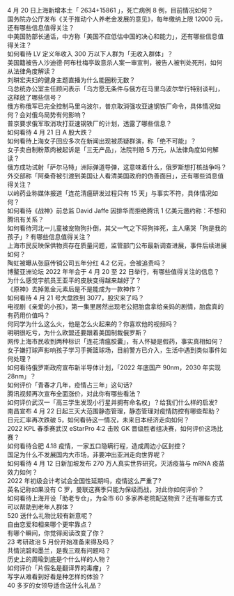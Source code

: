 4 月 20 日上海新增本土「 2634+15861 」，死亡病例 8 例，目前情况如何？  
国务院办公厅发布《关于推动个人养老金发展的意见》，每年缴纳上限 12000 元，还有哪些信息值得关注？  
中美国防部长通话，中方称「美国不应低估中国的决心和能力」，还有哪些信息值得关注？  
如何看待 LV 定义年收入 300 万以下人群为「无收入群体」？  
美国籍被告人沙迪德·阿布杜梅亭故意杀人案一审宣判，被告人被判处死刑，如何从法律角度解读？  
刘畊宏夫妇的健身主题直播为什么能圈粉无数？  
乌总统办公室主任顾问表示「乌方愿无条件与俄方在马里乌波尔举行特别谈判」，这释放了哪些信号？  
俄方称俄军已完全控制马里乌波尔，普京取消强攻亚速钢铁厂命令，具体情况如何？会对俄乌局势有何影响？  
普京要求俄军取消攻打亚速钢铁厂的计划，透露了哪些信息？  
如何看待 4 月 21 日 A 股大跌？  
如何看待上海女子回应多次在新闻出现被质疑群演，称「绝不可能」？  
女子卖自制粉蒸肉被起诉是「三无产品」，法院判赔 5 万元，从法律角度如何解读？  
俄方成功试射「萨尔马特」洲际弹道导弹，这意味着什么，俄罗斯想打核战争吗？  
外交部称「阿桑奇被引渡到美国让人看清美国政府的伪善面目」，还有哪些消息值得关注？  
以岭药业称媒体报道「连花清瘟研发过程只有 15 天」与事实不符，具体情况如何？  
如何看待《战神》前总监 David Jaffe 因排华而拒绝腾讯 1 亿美元邀约称：不想和腾讯有关系？  
如何看待河北一儿童被宠物狗扑倒，其父一气之下将狗摔死，主人痛哭「狗是我的孩子」? 有哪些信息值得关注？  
上海市民反映保供物资存在质量问题，监管部门公布最新调查进展，事件后续进展如何？  
陶虹被曝从张庭传销公司五年分红 4.2 亿元，会被追责吗？  
博鳌亚洲论坛 2022 年年会于 4 月 20 至 22 日举行，有哪些值得关注的信息？  
为什么感觉宇航员王亚平的皮肤变得越来越好了？  
《原神》去掉氪金元素后是不是能成为一款神作？  
如何看待 4 月 21 号大盘跌到 3077，股灾来了吗？  
电视剧《亲爱的小孩》，第一集里居然出现老公把胎盘拿给亲妈的剧情，胎盘真的有药用价值吗？  
何同学为什么这么火，他是怎么火起来的？你喜欢他的视频吗？  
明明很吃亏，为什么欧盟还要跟着美国制裁俄罗斯？  
网传上海市民收到两种标识「连花清瘟胶囊」，有人怀疑是假药，事实真相如何？  
女子嫌打球声影响孩子学习手撕篮球场，目前警方已介入，生活中遇到类似事件如何处理？  
如何看待俄罗斯政府宣布新半导体计划，「2022 年底国产 90nm，2030 年实现 28nm」？  
如何评价「青春才几年，疫情占三年」这句话?  
腾讯视频再次宣布全面涨价，对此你有哪些看法？  
如何评价武汉一「高三学生发现小行星并拥有命名权」？给我们什么样的启发?  
南昌宣布 4 月 22 日起三天大范围静态管理，静态管理对疫情防控有哪些帮助？  
日元汇率再次跌破 5，如何看待这一情况，未来日本经济走向如何？  
2022 KPL 春季赛武汉 eStarPro 4:2 击败 GK 晋级胜者组决赛，如何评价这场比赛？  
如何看待合肥 4.18 疫情，一家五口隐瞒行程，造成周边小区封控？  
国足为什么不发展国内大市场，非要冲出亚洲走向世界呢？  
如何看待 4 月 12 日新加坡发布 270 万人真实世界研究，灭活疫苗与 mRNA 疫苗效力如何？  
2022 年初级会计考试会全国性延期吗，疫情这么严重了?  
英名记称如果没有 C 罗，曼联这赛季只能为保级而战，对此你如何评价？  
如何看待上海开设「助老专仓」，为全市 60 多家养老院配送物资？还有哪些方式可以帮助到老年人群体？  
520 送什么礼物比较有新意呢？  
自由恋爱和相亲哪个更牢靠点？  
有哪个瞬间，你觉得阅读改变了你？  
23 考研政治 5 月份开始准备来得及吗？  
共情浣碧和墨兰，是我三观有问题吗？  
历史上的周瑜到底是个什么样的人物？  
如何评价「片假名是翻译界的毒瘤」？  
写字从难看到好看是种怎样的体验？  
40 多岁的女领导适合送什么礼品？  
